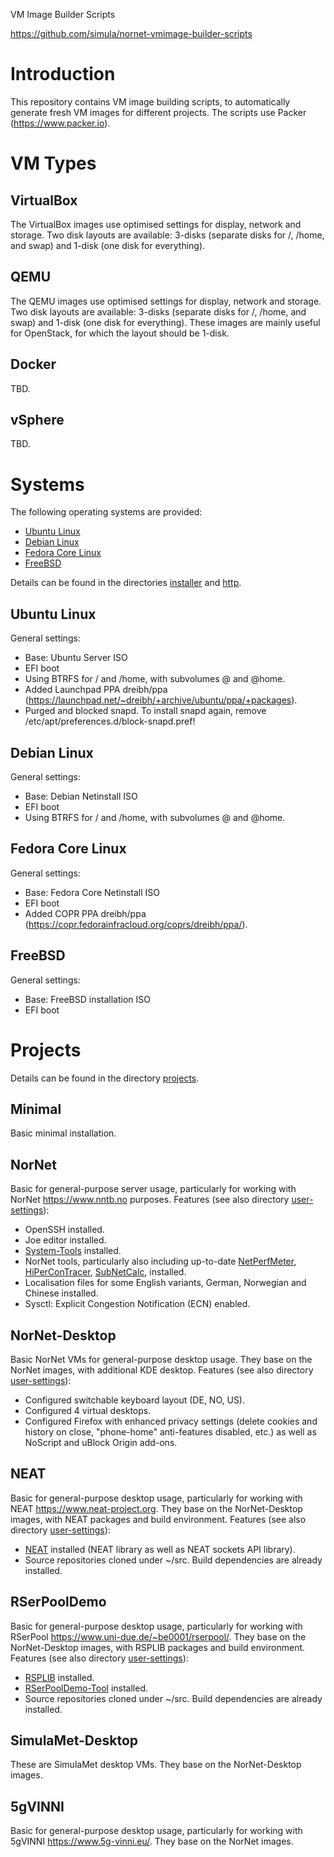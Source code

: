 VM Image Builder Scripts

<https://github.com/simula/nornet-vmimage-builder-scripts>


# Introduction

This repository contains VM image building scripts, to automatically generate fresh VM images for different projects. The scripts use Packer (<https://www.packer.io>).


# VM Types

## VirtualBox

The VirtualBox images use optimised settings for display, network and storage. Two disk layouts are available: 3-disks (separate disks for /, /home, and swap) and 1-disk (one disk for everything).

## QEMU

The QEMU images use optimised settings for display, network and storage. Two disk layouts are available: 3-disks (separate disks for /, /home, and swap) and 1-disk (one disk for everything). These images are mainly useful for OpenStack, for which the layout should be 1-disk.

## Docker

TBD.

## vSphere

TBD.


# Systems

The following operating systems are provided:
* [Ubuntu Linux](https://ubuntu.com/)
* [Debian Linux](https://www.debian.org/)
* [Fedora Core Linux](https://getfedora.org/de/)
* [FreeBSD](https://www.freebsd.org/)

Details can be found in the directories [installer](https://github.com/simula/nornet-vmimage-builder-scripts/tree/master/installer) and [http](https://github.com/simula/nornet-vmimage-builder-scripts/tree/master/http).

## Ubuntu Linux

General settings:
* Base: Ubuntu Server ISO
* EFI boot
* Using BTRFS for / and /home, with subvolumes @ and @home.
* Added Launchpad PPA dreibh/ppa (<https://launchpad.net/~dreibh/+archive/ubuntu/ppa/+packages>).
* Purged and blocked snapd. To install snapd again, remove /etc/apt/preferences.d/block-snapd.pref!

## Debian Linux

General settings:
* Base: Debian Netinstall ISO
* EFI boot
* Using BTRFS for / and /home, with subvolumes @ and @home.

## Fedora Core Linux

General settings:
* Base: Fedora Core Netinstall ISO
* EFI boot
* Added COPR PPA dreibh/ppa (<https://copr.fedorainfracloud.org/coprs/dreibh/ppa/>).

## FreeBSD

General settings:
* Base: FreeBSD installation ISO
* EFI boot


# Projects

Details can be found in the directory [projects](https://github.com/simula/nornet-vmimage-builder-scripts/tree/master/projects).

## Minimal

Basic minimal installation.

## NorNet

Basic for general-purpose server usage, particularly for working with NorNet <https://www.nntb.no> purposes. Features (see also directory [user-settings](https://github.com/simula/nornet-vmimage-builder-scripts/blob/master/scripts/user-settings)):
* OpenSSH installed.
* Joe editor installed.
* [System-Tools](https://www.uni-due.de/~be0001/system-tools/) installed.
* NorNet tools, particularly also including up-to-date [NetPerfMeter](https://www.uni-due.de/~be0001/netperfmeter/), [HiPerConTracer](https://www.uni-due.de/~be0001/hipercontracer/index.html), [SubNetCalc](https://www.uni-due.de/~be0001/subnetcalc/index.html), installed.
* Localisation files for some English variants, German, Norwegian and Chinese installed.
* Sysctl: Explicit Congestion Notification (ECN) enabled.

## NorNet-Desktop

Basic NorNet VMs for general-purpose desktop usage. They base on the NorNet images, with additional KDE desktop. Features (see also directory [user-settings](https://github.com/simula/nornet-vmimage-builder-scripts/blob/master/scripts/user-settings)):
* Configured switchable keyboard layout (DE, NO, US).
* Configured 4 virtual desktops.
* Configured Firefox with enhanced privacy settings (delete cookies and history on close, "phone-home" anti-features disabled, etc.) as well as NoScript and uBlock Origin add-ons.

## NEAT

Basic for general-purpose desktop usage, particularly for working with NEAT <https://www.neat-project.org>. They base on the NorNet-Desktop images, with NEAT packages and build environment. Features (see also directory [user-settings](https://github.com/simula/nornet-vmimage-builder-scripts/blob/master/scripts/user-settings)):
* [NEAT](https://github.com/NEAT-project/neat) installed (NEAT library as well as NEAT sockets API library).
* Source repositories cloned under ~/src. Build dependencies are already installed.

## RSerPoolDemo

Basic for general-purpose desktop usage, particularly for working with RSerPool <https://www.uni-due.de/~be0001/rserpool/>. They base on the NorNet-Desktop images, with RSPLIB packages and build environment. Features (see also directory [user-settings](https://github.com/simula/nornet-vmimage-builder-scripts/blob/master/scripts/user-settings)):
* [RSPLIB](https://www.uni-due.de/~be0001/rserpool/index.html#Download) installed.
* [RSerPoolDemo-Tool](https://www.uni-due.de/~be0001/rserpool/index.html#DemoTool) installed.
* Source repositories cloned under ~/src. Build dependencies are already installed.

## SimulaMet-Desktop

These are SimulaMet desktop VMs. They base on the NorNet-Desktop images.

## 5gVINNI

Basic for general-purpose desktop usage, particularly for working with 5gVINNI <https://www.5g-vinni.eu/>. They base on the NorNet images.
